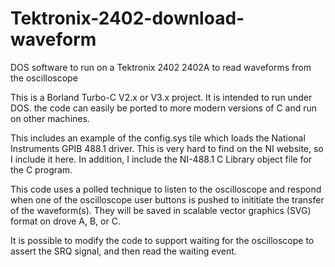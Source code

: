 # Tektronix-2402-download-waveform
DOS software to run on a Tektronix 2402 2402A to read waveforms from the oscilloscope

This is a Borland Turbo-C V2.x or V3.x project.  It is intended to run under DOS.  the code can easily be ported to more modern versions of C and run on other machines.

This includes an example of the config.sys tile which loads the National Instruments GPIB 488.1 driver.  This is very hard to find on the NI website, so I include it here.  In addition, I include the NI-488.1 C Library object file for the C program.

This code uses a polled technique to listen to the oscilloscope and respond when one of the oscilloscope user buttons is pushed to inititiate the transfer of the waveform(s).  They will be saved in scalable vector graphics (SVG) format on drove A, B, or C.

It is possible to modify the code to support waiting for the oscilloscope to assert the SRQ signal, and then read the waiting event.  
